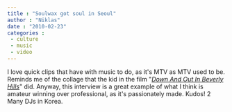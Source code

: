 ```yaml
---
title : "Soulwax got soul in Seoul"
author : "Niklas"
date : "2010-02-23"
categories : 
 - culture
 - music
 - video
---
```


I love quick clips that have with music to do, as it's MTV as MTV used to be. Reminds me of the collage that the kid in the film "_[Down And Out In Beverly Hills](http://www.imdb.com/title/tt0090966/)_" did. Anyway, this interview is a great example of what I think is amateur winning over professional, as it's passionately made. Kudos! 2 Many DJs in Korea.
